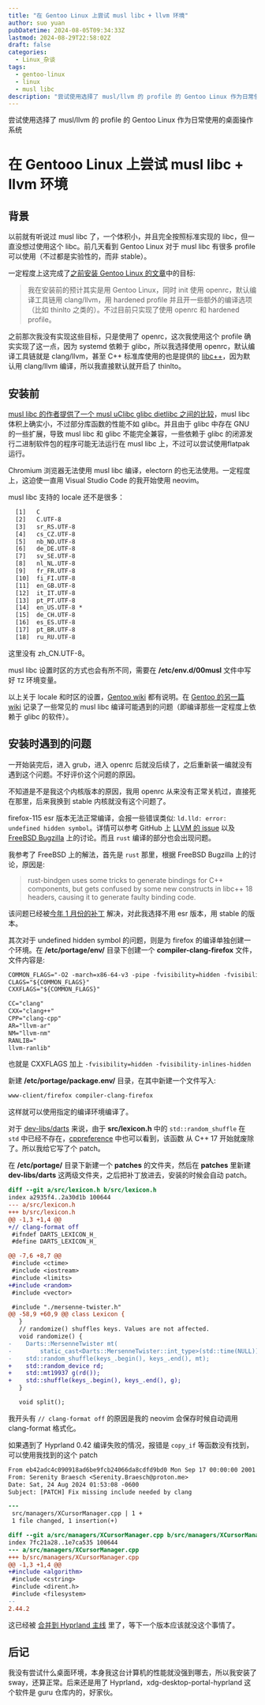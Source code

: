 ```yaml
---
title: "在 Gentoo Linux 上尝试 musl libc + llvm 环境"
author: suo yuan
pubDatetime: 2024-08-05T09:34:33Z
lastmod: 2024-08-29T22:58:02Z
draft: false
categories:
  - Linux_杂谈
tags:
  - gentoo-linux
  - linux
  - musl libc
description: "尝试使用选择了 musl/llvm 的 profile 的 Gentoo Linux 作为日常使用的桌面操作系统"
---
```


<!--more-->
尝试使用选择了 musl/llvm 的 profile 的 Gentoo Linux 作为日常使用的桌面操作系统
<!--more-->

# 在 Gentooo Linux 上尝试 musl libc + llvm 环境

## 背景

以前就有听说过 musl libc 了，一个体积小，并且完全按照标准实现的 libc，但一直没想过使用这个 libc。前几天看到 Gentoo Linux 对于 musl libc 有很多 profile 可以使用（不过都是实验性的，而非 stable）。

一定程度上这完成了[之前安装 Gentoo Linux 的文章](../gentooinstall_ng/)中的目标:

> 我在安装前的预计其实是用 Gentoo Linux，同时 init 使用 openrc，默认编译工具链用 clang/llvm，用 hardened profile 并且开一些额外的编译选项（比如 thinlto 之类的）。不过目前只实现了使用 openrc 和 hardened profile。

之前那次我没有实现这些目标，只是使用了 openrc，这次我使用这个 profile 确实实现了这一点，因为 systemd 依赖于 glibc，所以我选择使用 openrc，默认编译工具链就是 clang/llvm，甚至 C++ 标准库使用的也是提供的 [libc++](https://libcxx.llvm.org/)，因为默认用 clang/llvm 编译，所以我直接默认就开启了 thinlto。

## 安装前

[musl libc 的作者提供了一个 musl uClibc glibc dietlibc 之间的比较](https://www.etalabs.net/compare_libcs.html)，musl libc 体积上确实小，不过部分库函数的性能不如 glibc。并且由于 glibc 中存在 GNU 的一些扩展，导致 musl libc 和 glibc 不能完全兼容，一些依赖于 glibc 的闭源发行二进制软件包的程序可能无法运行在 musl libc 上，不过可以尝试使用flatpak 运行。

Chromium 浏览器无法使用 musl libc 编译，electorn 的也无法使用。一定程度上，这迫使一直用 Visual Studio Code 的我开始使用 neovim。

musl libc 支持的 locale 还不是很多：

```txt
  [1]   C
  [2]   C.UTF-8
  [3]   sr_RS.UTF-8
  [4]   cs_CZ.UTF-8
  [5]   nb_NO.UTF-8
  [6]   de_DE.UTF-8
  [7]   sv_SE.UTF-8
  [8]   nl_NL.UTF-8
  [9]   fr_FR.UTF-8
  [10]  fi_FI.UTF-8
  [11]  en_GB.UTF-8
  [12]  it_IT.UTF-8
  [13]  pt_PT.UTF-8
  [14]  en_US.UTF-8 *
  [15]  de_CH.UTF-8
  [16]  es_ES.UTF-8
  [17]  pt_BR.UTF-8
  [18]  ru_RU.UTF-8
```

这里没有 zh_CN.UTF-8。

musl libc 设置时区的方式也会有所不同，需要在 **/etc/env.d/00musl** 文件中写好 `TZ` 环境变量。

以上关于 locale 和时区的设置，[Gentoo wiki](https://wiki.gentoo.org/wiki/Musl_usage_guide) 都有说明。在 [Gentoo 的另一篇 wiki](https://wiki.gentoo.org/wiki/Musl_porting_notes) 记录了一些常见的 musl libc 编译可能遇到的问题（即编译那些一定程度上依赖于 glibc 的软件）。

## 安装时遇到的问题

一开始装完后，进入 grub，进入 openrc 后就没后续了，之后重新装一编就没有遇到这个问题。不好评价这个问题的原因。

不知道是不是我这个内核版本的原因，我用 openrc 从来没有正常关机过，直接死在那里，后来我换到 stable 内核就没有这个问题了。

firefox-115 esr 版本无法正常编译，会报一些错误类似: `ld.lld: error: undefined hidden symbol`。详情可以参考 GitHub 上 [LLVM 的 issue](https://github.com/llvm/llvm-project/issues/79027) 以及 [FreeBSD Bugzilla](https://bugs.freebsd.org/bugzilla/show_bug.cgi?id=276746) 上的讨论。而且 `rust` 编译的部分也会出现问题。

我参考了 FreeBSD 上的解法，首先是 `rust` 那里，根据 FreeBSD Bugzilla 上的讨论，原因是:

> rust-bindgen uses some tricks to generate bindings for C++ components, but gets confused by some new constructs in libc++ 18 headers, causing it to generate faulty binding code.

该问题已经被[今年 1 月份的补丁](https://hg.mozilla.org/mozilla-central/rev/9e96d1447f6c) 解决，对此我选择不用 esr 版本，用 stable 的版本。

其次对于 undefined hidden symbol 的问题，则是为 firefox 的编译单独创建一个环境。在 **/etc/portage/env/** 目录下创建一个 **compiler-clang-firefox** 文件，文件内容是:

```txt
COMMON_FLAGS="-O2 -march=x86-64-v3 -pipe -fvisibility=hidden -fvisibility-inlines-hidden"
CLAGS="${COMMON_FLAGS}"
CXXFLAGS="${COMMON_FLAGS}"

CC="clang"
CXX="clang++"
CPP="clang-cpp"
AR="llvm-ar"
NM="llvm-nm"
RANLIB="
llvm-ranlib"
```

也就是 CXXFLAGS 加上 `-fvisibility=hidden -fvisibility-inlines-hidden`

新建 **/etc/portage/package.env/** 目录，在其中新建一个文件写入:

```txt
www-client/firefox compiler-clang-firefox
```

这样就可以使用指定的编译环境编译了。

对于 [dev-libs/darts](https://packages.gentoo.org/packages/dev-libs/darts) 来说，由于 **src/lexicon.h** 中的 `std::random_shuffle` 在 `std` 中已经不存在，[cppreference](https://en.cppreference.com/w/cpp/algorithm/random_shuffle) 中也可以看到，该函数 从 C++ 17 开始就废除了。所以我给它写了个 patch。

在 **/etc/portage/** 目录下新建一个 **patches** 的文件夹，然后在 **patches** 里新建 **dev-libs/darts** 这两级文件夹，之后把补丁放进去，安装的时候会自动 patch。

```patch
diff --git a/src/lexicon.h b/src/lexicon.h
index a2935f4..2a30d1b 100644
--- a/src/lexicon.h
+++ b/src/lexicon.h
@@ -1,3 +1,4 @@
+// clang-format off
 #ifndef DARTS_LEXICON_H_
 #define DARTS_LEXICON_H_

@@ -7,6 +8,7 @@
 #include <ctime>
 #include <iostream>
 #include <limits>
+#include <random>
 #include <vector>

 #include "./mersenne-twister.h"
@@ -58,9 +60,9 @@ class Lexicon {
   }
   // randomize() shuffles keys. Values are not affected.
   void randomize() {
-    Darts::MersenneTwister mt(
-        static_cast<Darts::MersenneTwister::int_type>(std::time(NULL)));
-    std::random_shuffle(keys_.begin(), keys_.end(), mt);
+    std::random_device rd;
+    std::mt19937 g(rd());
+    std::shuffle(keys_.begin(), keys_.end(), g);
   }

   void split();
```

我开头有 `// clang-format off` 的原因是我的 neovim 会保存时候自动调用 clang-format 格式化。

如果遇到了 Hyprland 0.42 编译失败的情况，报错是 `copy_if` 等函数没有找到，可以使用我找到的这个 patch

```patch
From eb42adc4c090918ad6be9fcb24066da8cdfd9bd0 Mon Sep 17 00:00:00 2001
From: Serenity Braesch <Serenity.Braesch@proton.me>
Date: Sat, 24 Aug 2024 01:53:08 -0600
Subject: [PATCH] Fix missing include needed by clang

---
 src/managers/XCursorManager.cpp | 1 +
 1 file changed, 1 insertion(+)

diff --git a/src/managers/XCursorManager.cpp b/src/managers/XCursorManager.cpp
index 7fc21a28..1e7ca535 100644
--- a/src/managers/XCursorManager.cpp
+++ b/src/managers/XCursorManager.cpp
@@ -1,3 +1,4 @@
+#include <algorithm>
 #include <cstring>
 #include <dirent.h>
 #include <filesystem>
-- 
2.44.2
```

这已经被 [合并到 Hyprland 主线](https://github.com/hyprwm/Hyprland/pull/7490) 里了，等下一个版本应该就没这个事情了。

## 后记

我没有尝试什么桌面环境，本身我这台计算机的性能就没强到哪去，所以我安装了 sway，还算正常。后来还是用了 Hyprland，xdg-desktop-portal-hyprland 这个软件是 guru 仓库内的，好家伙。
